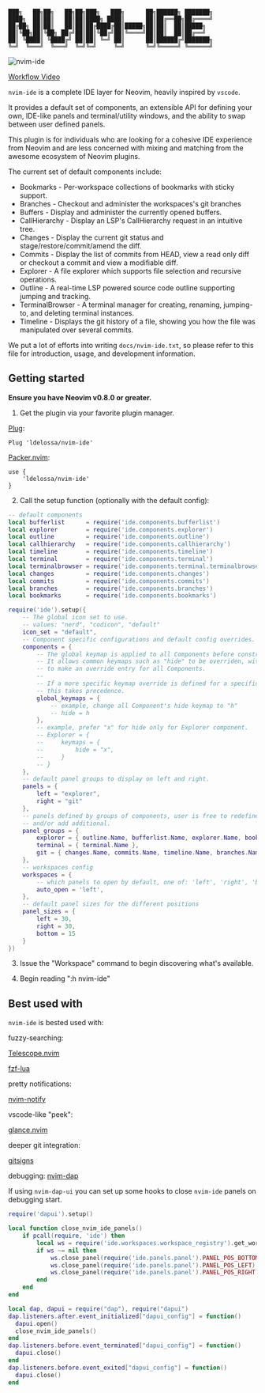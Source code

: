 ```  
███╗   ██╗██╗   ██╗██╗███╗   ███╗      ██╗██████╗ ███████╗
████╗  ██║██║   ██║██║████╗ ████║      ██║██╔══██╗██╔════╝
██╔██╗ ██║██║   ██║██║██╔████╔██║█████╗██║██║  ██║█████╗  
██║╚██╗██║╚██╗ ██╔╝██║██║╚██╔╝██║╚════╝██║██║  ██║██╔══╝  
██║ ╚████║ ╚████╔╝ ██║██║ ╚═╝ ██║      ██║██████╔╝███████╗
╚═╝  ╚═══╝  ╚═══╝  ╚═╝╚═╝     ╚═╝      ╚═╝╚═════╝ ╚══════╝
```
![nvim-ide](./contrib/screenshot.png)

[Workflow Video](https://youtu.be/GcoHnB5DoFA)

`nvim-ide` is a complete IDE layer for Neovim, heavily inspired by `vscode`.

It provides a default set of components, an extensible API for defining your
own, IDE-like panels and terminal/utility windows, and the ability to swap between
user defined panels. 

This plugin is for individuals who are looking for a cohesive IDE experience 
from Neovim and are less concerned with mixing and matching from the awesome
ecosystem of Neovim plugins.

The current set of default components include:
* Bookmarks - Per-workspace collections of bookmarks with sticky support.
* Branches  - Checkout and administer the workspaces's git branches
* Buffers   - Display and administer the currently opened buffers.
* CallHierarchy - Display an LSP's CallHierarchy request in an intuitive tree.
* Changes - Display the current git status and stage/restore/commit/amend the diff.
* Commits - Display the list of commits from HEAD, view a read only diff or checkout a commit and view a modifiable diff.
* Explorer - A file explorer which supports file selection and recursive operations.
* Outline - A real-time LSP powered source code outline supporting jumping and tracking.
* TerminalBrowser - A terminal manager for creating, renaming, jumping-to, and deleting terminal instances.
* Timeline - Displays the git history of a file, showing you how the file was manipulated over several commits.

We put a lot of efforts into writing `docs/nvim-ide.txt`, so please refer to this 
file for introduction, usage, and development information.

## Getting started 

**Ensure you have Neovim v0.8.0 or greater.**

1. Get the plugin via your favorite plugin manager.

[Plug](https://github.com/junegunn/vim-plug):
```
Plug 'ldelossa/nvim-ide'
```

[Packer.nvim](https://github.com/wbthomason/packer.nvim): 
```
use {
    'ldelossa/nvim-ide'
}
```

2. Call the setup function (optionally with the default config):

```lua
-- default components
local bufferlist      = require('ide.components.bufferlist')
local explorer        = require('ide.components.explorer')
local outline         = require('ide.components.outline')
local callhierarchy   = require('ide.components.callhierarchy')
local timeline        = require('ide.components.timeline')
local terminal        = require('ide.components.terminal')
local terminalbrowser = require('ide.components.terminal.terminalbrowser')
local changes         = require('ide.components.changes')
local commits         = require('ide.components.commits')
local branches        = require('ide.components.branches')
local bookmarks       = require('ide.components.bookmarks')

require('ide').setup({
    -- The global icon set to use.
    -- values: "nerd", "codicon", "default"
    icon_set = "default",
    -- Component specific configurations and default config overrides.
    components = {
        -- The global keymap is applied to all Components before construction.
        -- It allows common keymaps such as "hide" to be overriden, without having
        -- to make an override entry for all Components.
        --
        -- If a more specific keymap override is defined for a specific Component
        -- this takes precedence.
        global_keymaps = {
            -- example, change all Component's hide keymap to "h"
            -- hide = h
        },
        -- example, prefer "x" for hide only for Explorer component.
        -- Explorer = {
        --     keymaps = {
        --         hide = "x",
        --     }
        -- }
    },
    -- default panel groups to display on left and right.
    panels = {
        left = "explorer",
        right = "git"
    },
    -- panels defined by groups of components, user is free to redefine the defaults
    -- and/or add additional.
    panel_groups = {
        explorer = { outline.Name, bufferlist.Name, explorer.Name, bookmarks.Name, callhierarchy.Name, terminalbrowser.Name },
        terminal = { terminal.Name },
        git = { changes.Name, commits.Name, timeline.Name, branches.Name }
    },
    -- workspaces config
    workspaces = {
        -- which panels to open by default, one of: 'left', 'right', 'both', 'none'
        auto_open = 'left',
    },
    -- default panel sizes for the different positions
    panel_sizes = {
        left = 30,
        right = 30,
        bottom = 15
    }
})
```

3. Issue the "Workspace" command to begin discovering what's available.

4. Begin reading ":h nvim-ide"

## Best used with

`nvim-ide` is bested used with:

fuzzy-searching:

[Telescope.nvim](https://github.com/nvim-telescope/telescope.nvim) 

[fzf-lua](https://github.com/ibhagwan/fzf-lua) 

pretty notifications:

[nvim-notify](https://github.com/rcarriga/nvim-notify)

vscode-like "peek":

[glance.nvim](https://github.com/DNLHC/glance.nvim)

deeper git integration:

[gitsigns](https://github.com/lewis6991/gitsigns.nvim)

debugging:
[nvim-dap](https://github.com/mfussenegger/nvim-dap)

If using `nvim-dap-ui` you can set up some hooks to close `nvim-ide` panels on
debugging start.

```lua
require('dapui').setup()

local function close_nvim_ide_panels() 
    if pcall(require, 'ide') then
        local ws = require('ide.workspaces.workspace_registry').get_workspace(vim.api.nvim_get_current_tabpage())
        if ws ~= nil then
            ws.close_panel(require('ide.panels.panel').PANEL_POS_BOTTOM)
            ws.close_panel(require('ide.panels.panel').PANEL_POS_LEFT)
            ws.close_panel(require('ide.panels.panel').PANEL_POS_RIGHT)
        end
    end
end

local dap, dapui = require("dap"), require("dapui")
dap.listeners.after.event_initialized["dapui_config"] = function()
  dapui.open()
  close_nvim_ide_panels()
end
dap.listeners.before.event_terminated["dapui_config"] = function()
  dapui.close()
end
dap.listeners.before.event_exited["dapui_config"] = function()
  dapui.close()
end
```
